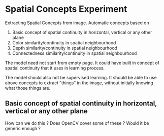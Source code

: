 # Spatial Concepts Experiment 
Extracting Spatial Concepts from image. Automatic concepts based on 
1. Basic concept of spatial continuity in horizontal, vertical or any other plane 
1. Color similarity/continuity in spatial neighbourhood  
1. Depth similarity/continuity in spatial neighbourhood
1. Connectedness similarity/continuity in spatial neighbourhood 

The model need not start from empty page. It could have built in concept of spatial continuity that it uses in learning process. 

The model should also not be supervised learning. It should be able to use above concepts to extract "things" in the image, without initially knowing what those things are. 

## Basic concept of spatial continuity in horizontal, vertical or any other plane 

How can we do this ? Does OpenCV cover some of these ? Would it be generic enough ? 